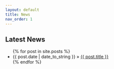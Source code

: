 ```yaml
---
layout: default
title: News
nav_order: 1
---
```

## Latest News

<ul class="posts">
   {% for post in site.posts %}
      <li><span>{{ post.date | date_to_string }}</span> &raquo; <a href="{{ post.url }}">{{ post.title }}</a></li>
   {% endfor %}
</ul>
